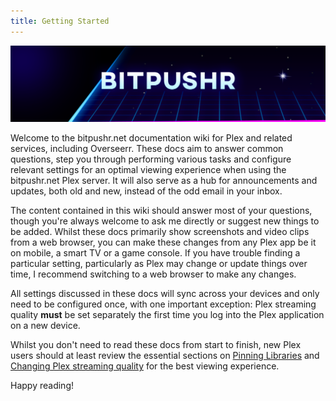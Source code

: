 ```yaml
---
title: Getting Started
---
```


![Logo](assets/images/bitpushr_1440.png)

Welcome to the bitpushr.net documentation wiki for Plex and related services, including Overseerr. These docs aim to answer common questions, step you through performing various tasks and configure relevant settings for an optimal viewing experience when using the bitpushr.net Plex server. It will also serve as a hub for announcements and updates, both old and new, instead of the odd email in your inbox.

The content contained in this wiki should answer most of your questions, though you're always welcome to ask me directly or suggest new things to be added. Whilst these docs primarily show screenshots and video clips from a web browser, you can make these changes from any Plex app be it on mobile, a smart TV or a game console. If you have trouble finding a particular setting, particularly as Plex may change or update things over time, I recommend switching to a web browser to make any changes.

All settings discussed in these docs will sync across your devices and only need to be configured once, with one important exception: Plex streaming quality **must** be set separately the first time you log into the Plex application on a new device.

Whilst you don't need to read these docs from start to finish, new Plex users should at least review the essential sections on [Pinning Libraries](pinning-libraries.md) and [Changing Plex streaming quality](changing-stream-quality/index.md) for the best viewing experience.

Happy reading!
